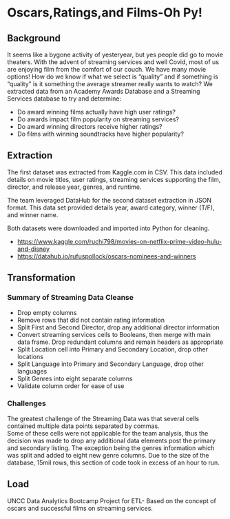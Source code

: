 # Oscars,Ratings,and Films-Oh Py!

## Background

It seems like a bygone activity of yesteryear, but yes people did go to movie theaters. With the advent of streaming services and well Covid, most of us are enjoying film from the comfort of our couch.  We have many movie options! How do we know if what we select is “quality” and if something is “quality” is it something the average streamer really wants to watch?
We extracted data from an Academy Awards Database and a Streaming Services database to try and determine: 

* Do award winning films actually have high user ratings?
* Do awards impact film popularity on streaming services?
* Do award winning directors receive higher ratings?
* Do films with winning soundtracks have higher popularity?

## Extraction  

The first dataset was extracted from Kaggle.com in CSV.  This data included details on movie titles, user ratings, streaming services supporting the film, director, and release year, genres, and runtime. 

The team leveraged DataHub for the second dataset extraction in JSON format.  This data set provided details year, award category, winner (T/F), and winner name.  

Both datasets were downloaded and imported into Python for cleaning. 

* https://www.kaggle.com/ruchi798/movies-on-netflix-prime-video-hulu-and-disney
* https://datahub.io/rufuspollock/oscars-nominees-and-winners

## Transformation

### Summary of Streaming Data Cleanse

* Drop empty columns
* Remove rows that did not contain rating information
* Split First and Second Director, drop any additional director information
* Convert streaming services cells to Booleans, then merge with main data frame. Drop redundant columns and remain headers as appropriate
* Split Location cell into Primary and Secondary Location, drop other locations
* Split Language into Primary and Secondary Language, drop other languages
* Split Genres into eight separate columns
* Validate column order for ease of use

### Challenges
The greatest challenge of the Streaming Data was that several cells contained multiple data points separated by commas.  
Some of these cells were not applicable for the team analysis, thus the decision was made to drop any additional data elements 
post the primary and secondary listing.  The exception being the genres information which was split and added to eight new genre 
columns.  Due to the size of the database, 15mil rows, this section of code took in excess of an hour to run. 


## Load

 UNCC Data Analytics Bootcamp Project for ETL- Based on the concept of oscars and successful films on streaming services.
